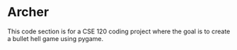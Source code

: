 # Archer
This code section is for a CSE 120 coding project where the goal is to create a bullet hell game using pygame. 
